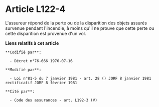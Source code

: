 # Article L122-4

L'assureur répond de la perte ou de la disparition des objets assurés survenue pendant l'incendie, à moins qu'il ne prouve
que cette perte ou cette disparition est provenue d'un vol.

**Liens relatifs à cet article**

	**Codifié par**:

	  - Décret n°76-666 1976-07-16

	**Modifié par**:

	  - Loi n°81-5 du 7 janvier 1981 - art. 28 () JORF 8 janvier 1981 rectificatif JORF 8 février 1981

	**Cité par**:

	  - Code des assurances - art. L192-3 (V)
